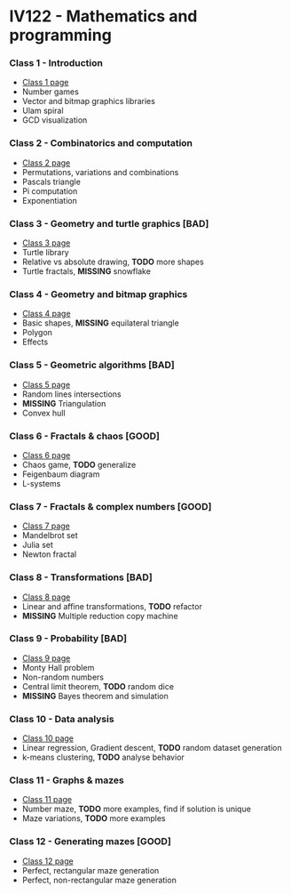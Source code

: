 # IV122 - Mathematics and programming

### Class 1 - Introduction
- [Class 1 page](class_01/README.md)
 - Number games
 - Vector and bitmap graphics libraries
 - Ulam spiral
 - GCD visualization

### Class 2 - Combinatorics and computation
- [Class 2 page](class_02/README.md)
 - Permutations, variations and combinations
 - Pascals triangle
 - Pi computation
 - Exponentiation

### Class 3 - Geometry and turtle graphics [BAD]
- [Class 3 page](class_03/README.md)
 - Turtle library
 - Relative vs absolute drawing, **TODO** more shapes
 - Turtle fractals, **MISSING** snowflake

### Class 4 - Geometry and bitmap graphics
- [Class 4 page](class_04/README.md)
 - Basic shapes, **MISSING** equilateral triangle
 - Polygon
 - Effects

### Class 5 - Geometric algorithms [BAD]
- [Class 5 page](class_05/README.md)
 - Random lines intersections
 - **MISSING** Triangulation
 - Convex hull

### Class 6 - Fractals & chaos [GOOD]
- [Class 6 page](class_06/README.md)
 - Chaos game, **TODO** generalize
 - Feigenbaum diagram
 - L-systems

### Class 7 - Fractals & complex numbers [GOOD]
- [Class 7 page](class_07/README.md)
 - Mandelbrot set
 - Julia set
 - Newton fractal

### Class 8 - Transformations [BAD]
- [Class 8 page](class_08/README.md)
 - Linear and affine transformations, **TODO** refactor
 - **MISSING** Multiple reduction copy machine

### Class 9 - Probability [BAD]
- [Class 9 page](class_09/README.md)
 - Monty Hall problem
 - Non-random numbers
 - Central limit theorem, **TODO** random dice
 - **MISSING** Bayes theorem and simulation

### Class 10 - Data analysis
- [Class 10 page](class_10/README.md)
 - Linear regression, Gradient descent, **TODO** random dataset generation
 - k-means clustering, **TODO** analyse behavior

### Class 11 - Graphs & mazes
- [Class 11 page](class_11/README.md)
 - Number maze, **TODO** more examples, find if solution is unique
 - Maze variations, **TODO** more examples

### Class 12 - Generating mazes [GOOD]
- [Class 12 page](class_12/README.md)
 - Perfect, rectangular maze generation
 - Perfect, non-rectangular maze generation
